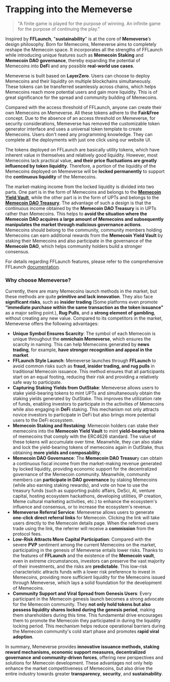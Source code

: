 # Trapping into the Memeverse

> "A finite game is played for the purpose of winning. An infinite game for the purpose of continuing the play."&#x20;

Inspired by **FFLaunch**, "**sustainability**" is at the core of **Memeverse**’s design philosophy. Born for Memecoins, Memeverse aims to completely reshape the Memecoin space. It incorporates all the strengths of FFLaunch while introducing unique features such as **Memecoin Staking** and **Memecoin DAO governance**, thereby expanding the potential of Memecoins into **DeFi** and any possible **real-world use cases**.

Memeverse is built based on **LayerZero**. Users can choose to deploy Memecoins and their liquidity on multiple blockchains simultaneously. These tokens can be transferred seamlessly across chains, which helps Memecoins reach more potential users and gain more liquidity. This is of great significance for the spread and community building of Memecoins.

Compared with the access threshold of FFLaunch, anyone can create their own Memecoins on Memeverse. All these tokens adhere to the **Fair\&Free** concept. Due to the absence of an access threshold on Memeverse, for security considerations, Memeverse has removed the customizable token generator interface and uses a universal token template to create Memecoins. Users don't need any programming knowledge. They can complete all the deployments with just one click using our website UI.

The tokens deployed on FFLaunch are basically utility tokens, which have inherent value in themselves and relatively good liquidity. However, most Memecoins lack practical value, **and their price fluctuations are greatly influenced by token liquidity**. Therefore, a portion of the liquidity of the Memecoins deployed on Memeverse will be **locked permanently** to support the **continuous liquidity** of the Memecoins.

The market-making income from the locked liquidity is divided into two parts. One part is in the form of Memecoins and belongs to the [**Memecoin Yield Vault**](memefi/memecoin-staking.md), while the other part is in the form of UPTs and belongs to the [**Memecoin DAO Treasury**](memefi/memecoin-dao-governance/). The advantage of such a design is that the continuous income obtained by the **Memecoin DAO Treasury** is in UPTs rather than Memecoins. This helps to **avoid the situation where the Memecoin DAO acquires a large amount of Memecoins and subsequently manipulates the market through malicious governance actions**. Memecoins should belong to the community, community members holding Memecoins can earn additional rewards from the **Memecoin Yield Vault** by staking their Memecoins and also participate in the governance of the **Memecoin DAO**, which helps community holders build a stronger consensus.

For details regarding FFLaunch features, please refer to the comprehensive FFLaunch [documentation](../fflaunch/).

### Why choose Memeverse?

Currently, there are many Memecoins launch methods in the market, but these methods are quite **primitive and lack innovation**. They also face **significant risks**, such as **insider trading** (Some platforms even promote **“immediate purchase within the same transaction as the token issuance”** as a major selling point.), **Rug Pulls**, and a **strong element of gambling**, without creating any new value. Compared to its competitors in the market, Memeverse offers the following advantages:

* **Unique Symbol Ensures Scarcity**: The symbol of each Memecoin is unique throughout the **omnichain Memeverse**, which ensures the scarcity in naming. This can help Memecoins generated by **news trading**, for example, **have stronger recognition and appeal in the market**.
* **FFLaunch Style Launch**: Memeverse launches through **FFLaunch** to avoid common risks such as **fraud, insider trading, and rug pulls** in traditional Memecoin issuance. This method ensures that all participants start on an equal footing, reducing their risk and providing a relatively safe way to participate.
* **Capturing Staking Yields from OutStake**: Memeverse allows users to stake yield-bearing tokens to mint UPTs and simultaneously obtain the staking yields generated by OutStake. This improves the utilization rate of funds, enabling investors to participate in the activities of Memecoins while also engaging in **DeFi** staking. This mechanism not only attracts novice investors to participate in DeFi but also brings more potential users to the DeFi ecosystem.
* **Memecoin Staking and Restaking**: Memecoin holders can stake their memecoins into the **Memecoin Yield Vault** to mint **yield-bearing tokens** of memecoins that comply with the ERC4626 standard. The value of these tokens will accumulate over time. Meanwhile, they can also stake and lock the yield-bearing tokens of memecoins again in OutStake, thus obtaining **more yields and composability**.
* **Memecoin DAO Governance**: The **Memecoin DAO Treasur**y can obtain a continuous fiscal income from the market-making revenue generated by locked liquidity, providing economic support for the decentralized governance of the Memecoin community. Meanwhile, community members can **participate in DAO governance** by staking Memecoins (while also earning staking rewards), and vote on how to use the treasury funds (such as supporting public affairs, DeSci, AI, venture capital, hosting ecosystem hackathons, developing utilities, IP creation, Meme cultural marketing activities, etc.) to enhance the ecosystem's influence and consensus, or to increase the ecosystem's revenue.
* **Memeverse Referral Service**: Memeverse allows users to generate **one-click direct referral links** for Memecoin. Clicking the link will take users directly to the Memecoin details page. When the referred users trade using the link, the referrer will receive a **commission** from the protocol fees.
* **Low-Risk Attracts More Capital Participation**: Compared with the severe **PVP** sentiment among the current Memecoins on the market, participating in the genesis of Memeverse entails lower risks. Thanks to the features of **FFLaunch** and the existence of the **Memecoin vault**, even in extreme circumstances, investors can preserve the vast majority of their investments, and the risks are **predictable**. This low-risk characteristic attracts funds with a lower risk preference to invest in Memecoins, providing more sufficient liquidity for the Memecoins issued through Memeverse, which lays a solid foundation for the development of Memecoins.
* **Community Support and Viral Spread from Genesis Users**: Every participant in the Memecoin genesis launch becomes a strong advocate for the Memecoin community. They **not only hold tokens but also possess liquidity shares locked during the genesis period**, making them shareholders during this time. This fundamental drive encourages them to promote the Memecoin they participated in during the liquidity locking period. This mechanism helps reduce operational barriers during the Memecoin community's cold start phase and promotes **rapid viral adoption**.

In summary, Memeverse provides **innovative issuance methods, staking reward mechanisms, economic support measures, decentralized governance** **and community-driven forces**, offering new perspectives and solutions for Memecoin development. These advantages not only help enhance the market competitiveness of Memecoins, but also drive the entire industry towards greater **transparency**, **security**, and **sustainability**.
